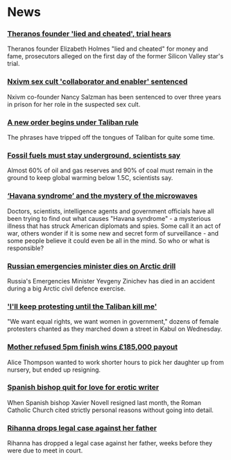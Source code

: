 # News
### [Theranos founder 'lied and cheated', trial hears](https://www.bbc.com/news/business-58494912)
Theranos founder Elizabeth Holmes "lied and cheated" for money and fame, prosecutors alleged on the first day of the former Silicon Valley star's trial. 
### [Nxivm sex cult 'collaborator and enabler' sentenced](https://www.bbc.com/news/world-us-canada-58495543)
Nxivm co-founder Nancy Salzman has been sentenced to over three years in prison for her role in the suspected sex cult. 
### [A new order begins under Taliban rule](https://www.bbc.com/news/world-asia-58495112)
The phrases have tripped off the tongues of Taliban for quite some time.  
### [Fossil fuels must stay underground, scientists say](https://www.bbc.com/news/science-environment-58494391)
Almost 60% of oil and gas reserves and 90% of coal must remain in the ground to keep global warming below 1.5C, scientists say.
### [‘Havana syndrome’ and the mystery of the microwaves](https://www.bbc.com/news/world-58396698)
Doctors, scientists, intelligence agents and government officials have all been trying to find out what causes "Havana syndrome" - a mysterious illness that has struck American diplomats and spies. Some call it an act of war, others wonder if it is some new and secret form of surveillance - and some people believe it could even be all in the mind. So who or what is responsible?
### [Russian emergencies minister dies on Arctic drill](https://www.bbc.com/news/58486791)
Russia's Emergencies Minister Yevgeny Zinichev has died in an accident during a big Arctic civil defence exercise.
### ['I'll keep protesting until the Taliban kill me'](https://www.bbc.com/news/world-asia-58491747)
"We want equal rights, we want women in government," dozens of female protesters chanted as they marched down a street in Kabul on Wednesday. 
### [Mother refused 5pm finish wins £185,000 payout](https://www.bbc.com/news/business-58473802)
Alice Thompson wanted to work shorter hours to pick her daughter up from nursery, but ended up resigning.
### [Spanish bishop quit for love for erotic writer](https://www.bbc.com/news/58486790)
When Spanish bishop Xavier Novell resigned last month, the Roman Catholic Church cited strictly personal reasons without going into detail.
### [Rihanna drops legal case against her father](https://www.bbc.com/news/entertainment-arts-58491164)
Rihanna has dropped a legal case against her father, weeks before they were due to meet in court.
